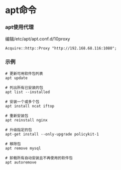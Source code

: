 # apt命令
### apt使用代理

编辑/etc/apt/apt.conf.d/10proxy
~~~
Acquire::http::Proxy "http://192.168.68.116:1080";
~~~

### 示例

```shell
# 更新可用软件包列表
apt update

# 列出所有已安装的包
apt list --installed

# 安装一个或多个包
apt install ncat iftop

# 重新安装包
apt reinstall nginx

# 升级指定的包
apt-get install --only-upgrade policykit-1

# 移除包
apt remove mysql

# 卸载所有自动安装且不再使用的软件包
apt autoremove

```
